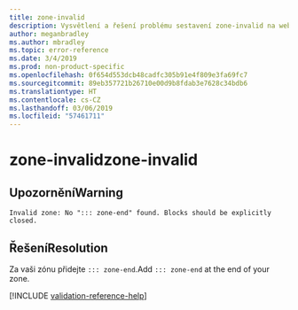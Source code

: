 ```yaml
---
title: zone-invalid
description: Vysvětlení a řešení problému sestavení zone-invalid na webu Docs
author: meganbradley
ms.author: mbradley
ms.topic: error-reference
ms.date: 3/4/2019
ms.prod: non-product-specific
ms.openlocfilehash: 0f654d553dcb48cadfc305b91e4f809e3fa69fc7
ms.sourcegitcommit: 89eb357721b26710e00d9b8fdab3e7628c34bdb6
ms.translationtype: HT
ms.contentlocale: cs-CZ
ms.lasthandoff: 03/06/2019
ms.locfileid: "57461711"
---
```

# <a name="zone-invalid"></a><span data-ttu-id="431da-103">zone-invalid</span><span class="sxs-lookup"><span data-stu-id="431da-103">zone-invalid</span></span>

## <a name="warning"></a><span data-ttu-id="431da-104">Upozornění</span><span class="sxs-lookup"><span data-stu-id="431da-104">Warning</span></span>

`Invalid zone: No "::: zone-end" found. Blocks should be explicitly closed.`

## <a name="resolution"></a><span data-ttu-id="431da-105">Řešení</span><span class="sxs-lookup"><span data-stu-id="431da-105">Resolution</span></span>

<span data-ttu-id="431da-106">Za vaši zónu přidejte `::: zone-end`.</span><span class="sxs-lookup"><span data-stu-id="431da-106">Add `::: zone-end` at the end of your zone.</span></span>

<!--make sure to add this file to your includes folder and verify the path-->
[!INCLUDE [validation-reference-help](includes/validation-reference-help.md)]
